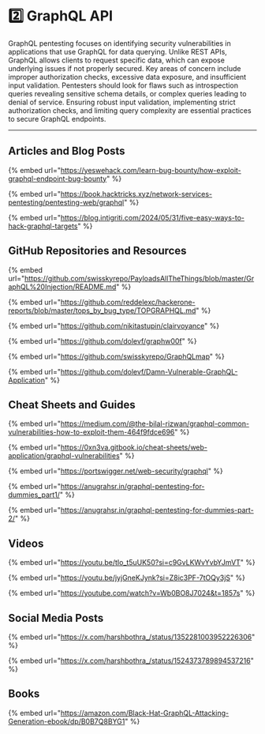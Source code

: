 # 2️⃣ GraphQL API

GraphQL pentesting focuses on identifying security vulnerabilities in applications that use GraphQL for data querying. Unlike REST APIs, GraphQL allows clients to request specific data, which can expose underlying issues if not properly secured. Key areas of concern include improper authorization checks, excessive data exposure, and insufficient input validation. Pentesters should look for flaws such as introspection queries revealing sensitive schema details, or complex queries leading to denial of service. Ensuring robust input validation, implementing strict authorization checks, and limiting query complexity are essential practices to secure GraphQL endpoints.

***

## Articles and Blog Posts

{% embed url="https://yeswehack.com/learn-bug-bounty/how-exploit-graphql-endpoint-bug-bounty" %}

{% embed url="https://book.hacktricks.xyz/network-services-pentesting/pentesting-web/graphql" %}

{% embed url="https://blog.intigriti.com/2024/05/31/five-easy-ways-to-hack-graphql-targets" %}

## GitHub Repositories and Resources

{% embed url="https://github.com/swisskyrepo/PayloadsAllTheThings/blob/master/GraphQL%20Injection/README.md" %}

{% embed url="https://github.com/reddelexc/hackerone-reports/blob/master/tops_by_bug_type/TOPGRAPHQL.md" %}

{% embed url="https://github.com/nikitastupin/clairvoyance" %}

{% embed url="https://github.com/dolevf/graphw00f" %}

{% embed url="https://github.com/swisskyrepo/GraphQLmap" %}

{% embed url="https://github.com/dolevf/Damn-Vulnerable-GraphQL-Application" %}



## Cheat Sheets and Guides

{% embed url="https://medium.com/@the-bilal-rizwan/graphql-common-vulnerabilities-how-to-exploit-them-464f9fdce696" %}

{% embed url="https://0xn3va.gitbook.io/cheat-sheets/web-application/graphql-vulnerabilities" %}

{% embed url="https://portswigger.net/web-security/graphql" %}

{% embed url="https://anugrahsr.in/graphql-pentesting-for-dummies_part1/" %}

{% embed url="https://anugrahsr.in/graphql-pentesting-for-dummies-part-2/" %}

## Videos

{% embed url="https://youtu.be/tIo_t5uUK50?si=c9GvLKWvYvbYJmVT" %}

{% embed url="https://youtu.be/jyjGneKJynk?si=Z8ic3PF-7tOQy3jS" %}

{% embed url="https://youtube.com/watch?v=Wb0BO8J7024&t=1857s" %}

## Social Media Posts

{% embed url="https://x.com/harshbothra_/status/1352281003952226306" %}

{% embed url="https://x.com/harshbothra_/status/1524373789894537216" %}

## Books

{% embed url="https://amazon.com/Black-Hat-GraphQL-Attacking-Generation-ebook/dp/B0B7Q8BYG1" %}
